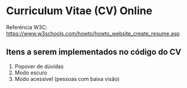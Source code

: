 # Curriculum Vitae (CV) Online

Referência W3C: https://www.w3schools.com/howto/howto_website_create_resume.asp

## Itens a serem implementados no código do CV

1. Popover de dúvidas
2. Modo escuro
3. Modo acessível (pessoas com baixa visão)
